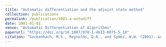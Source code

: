 ```yaml
---
title: "Automatic differentiation and the adjoint state method"
collection: publications
permalink: /publication/2001-a-autodiff
date: 2001-01-01
venue: "Automatic Differentiation of Algorithms"
paperurl: "https://doi.org/10.1007/978-1-4613-0075-5_18"
citation: "Gockenbach, M.S., Reynolds, D.R., and Symes, W.W. (2001). &quot;Automatic differentiation and the adjoint state method.&quot; In: Corliss, G., Faure, C., Griewank, A., Hascoet, L., Naumann, U. (eds) <i>Automatic Differentiation of Algorithms</i>. Springer, New York, NY."
---
```

